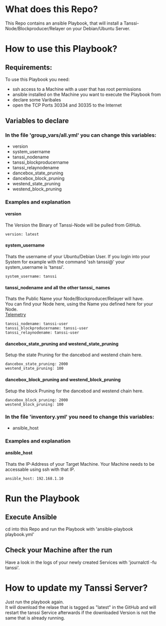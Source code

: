# What does this Repo?
This Repo contains an ansible Playbook, that will install a Tanssi-Node/Blockproducer/Relayer on your Debian/Ubuntu Server.

# How to use this Playbook?

## Requirements:
To use this Playbook you need:
- ssh access to a Machine with a user that has root permissions
- ansible installed on the Machine you want to execute the Playbook from
- declare some Varibales
- open the TCP Ports 30334 and 30335 to the Internet

## Variables to declare
### In the file 'group_vars/all.yml' you can change this variables:
- version
- system_username
- tanssi_nodename
- tanssi_blockproducername
- tanssi_relaynodename
- dancebox_state_pruning
- dancebox_block_pruning
- westend_state_pruning
- westend_block_pruning

### Examples and explanation
#### version
The Version the Binary of Tanssi-Node will be pulled from GitHub.    
```
version: latest
```

#### system_username
Thats the username of your Ubuntu/Debian User.
If you login into your System for example with the command 'ssh tanssi@<IP-ADDRESS>' your system_username is 'tanssi'.   
```
system_username: tanssi
```

#### tanssi_nodename and all the other tanssi_ names
Thats the Public Name your Node/Blockproducer/Relayer will have.     
You can find your Node here, using the Name you defined here for your Node.   
[Telemetry](https://telemetry.polkadot.io/#list/0x27aafd88e5921f5d5c6aebcd728dacbbf5c2a37f63e2eda301f8e0def01c43ea)
```
tanssi_nodename: tanssi-user
tanssi_blockproducername: tanssi-user
tanssi_relaynodename: tanssi-user
```

#### dancebox_state_pruning and westend_state_pruning
Setup the state Pruning for the dancebod and westend chain here.   
```
dancebox_state_pruning: 2000
westend_state_pruning: 100
```

#### dancebox_block_pruning and westend_block_pruning
Setup the block Pruning for the dancebod and westend chain here.   
```
dancebox_block_pruning: 2000
westend_block_pruning: 100
```

### In the file 'inventory.yml' you need to change this variables:
- ansible_host

### Examples and explanation
#### ansible_host
Thats the IP-Address of your Target Machine.
Your Machine needs to be accessable using ssh with that IP.
```
ansible_host: 192.168.1.10
```

# Run the Playbook
## Execute Ansible
cd into this Repo and run the Playbook with 'ansible-playbook playbook.yml'

## Check your Machine after the run
Have a look in the logs of your newly created Services with 'journalctl -fu tanssi'.   

# How to update my Tanssi Server?
Just run the playbook again.   
It will download the relase that is tagged as "latest" in the GitHub and will restart the tanssi Service afterwards if the downloaded Version is not the same that is already running.   